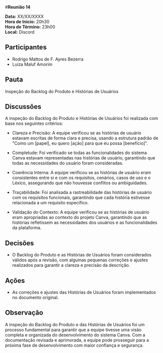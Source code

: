 #__Reunião 14__

**Data:** XX/XX/XXXX<br />
**Hora de Início:** 20h30<br />
**Hora de Término:** 23h00<br />
**Local:** Discord<br />

## Participantes

- Rodrigo Mattos de F. Ayres Bezerra
- Luiza Maluf Amorim

## Pauta

Inspeção do Backlog do Produto e Histórias de Usuários

## Discussões

A inspeção do Backlog do Produto e Histórias de Usuários foi realizada com base nos seguintes critérios:

- Clareza e Precisão: A equipe verificou se as histórias de usuário estavam escritas de forma clara e precisa, usando a estrutura padrão de "Como um [papel], eu quero [ação] para que eu possa [benefício]".

- Completude: Foi verificado se todas as funcionalidades do sistema Canva estavam representadas nas histórias de usuário, garantindo que todas as necessidades do usuário foram consideradas.

- Coerência Interna: A equipe verificou se as histórias de usuário eram consistentes entre si e com os requisitos, cenários, casos de uso e o Léxico, assegurando que não houvesse conflitos ou ambiguidades.

- Traçabilidade: Foi analisada a rastreabilidade das histórias de usuário com os requisitos funcionais, garantindo que cada história estivesse relacionada a um requisito específico.

- Validação do Contexto: A equipe verificou se as histórias de usuário eram apropriadas ao contexto do projeto Canva, garantindo que as histórias refletissem as necessidades dos usuários e as funcionalidades da plataforma.

## Decisões

- O Backlog do Produto e as Histórias de Usuários foram considerados válidos após a revisão, com algumas pequenas correções e ajustes realizados para garantir a clareza e precisão da descrição.

## Ações

- As correções e ajustes das Histórias de Usuários foram implementados no documento original.

## Observação

A inspeção do Backlog do Produto e das Histórias de Usuários foi um processo fundamental para garantir que a equipe tivesse uma visão completa e organizada do desenvolvimento do sistema Canva. Com a documentação revisada e aprimorada, a equipe pode prosseguir para a próxima fase de desenvolvimento com maior confiança e segurança.